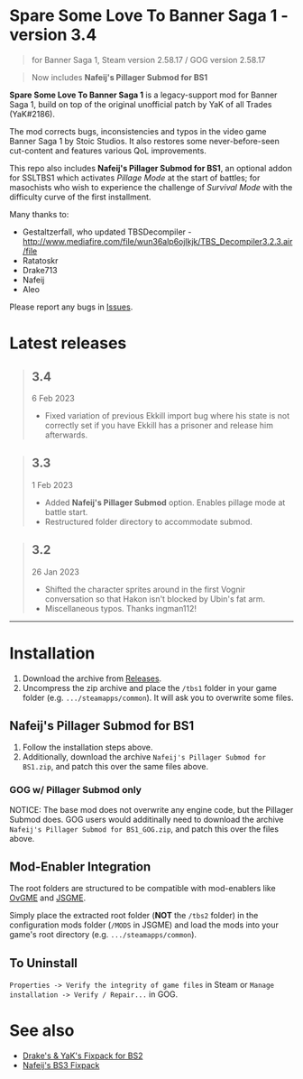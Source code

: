 # Spare Some Love To Banner Saga 1 - version 3.4

> for Banner Saga 1, Steam version 2.58.17 / GOG version 2.58.17

> Now includes **Nafeij's Pillager Submod for BS1**

**Spare Some Love To Banner Saga 1** is a legacy-support mod for Banner Saga 1, build on top of the original unofficial patch by YaK of all Trades (YaK#2186).

The mod corrects bugs, inconsistencies and typos in the video game Banner Saga 1 by Stoic Studios. It also restores some never-before-seen cut-content and features various QoL improvements.

This repo also includes **Nafeij's Pillager Submod for BS1**, an optional addon for SSLTBS1 which activates *Pillage Mode* at the start of battles; for masochists who wish to experience the challenge of *Survival Mode* with the difficulty curve of the first installment.

Many thanks to:
 - Gestaltzerfall, who updated TBSDecompiler - http://www.mediafire.com/file/wun36alp6ojlkjk/TBS_Decompiler3.2.3.air/file
 - Ratatoskr
 - Drake713
 - Nafeij
 - Aleo

Please report any bugs in [Issues](../../issues).

# Latest releases

> ## 3.4
> 6 Feb 2023
> - Fixed variation of previous Ekkill import bug where his state is not correctly set if you have Ekkill has a prisoner and release him afterwards.

> ## 3.3
> 1 Feb 2023
> - Added **Nafeij's Pillager Submod** option. Enables pillage mode at battle start.
> - Restructured folder directory to accommodate submod.

> ## 3.2
> 26 Jan 2023
> - Shifted the character sprites around in the first Vognir conversation so that Hakon isn't blocked by Ubin's fat arm.
> - Miscellaneous typos. Thanks ingman112!

---

# Installation

1. Download the archive from [Releases](../../releases).
2. Uncompress the zip archive and place the `/tbs1` folder in your game folder (e.g. `.../steamapps/common`). It will ask you to overwrite some files.

## Nafeij's Pillager Submod for BS1

1. Follow the installation steps above.
2. Additionally, download the archive `Nafeij's Pillager Submod for BS1.zip`, and patch this over the same files above.

### GOG w/ Pillager Submod only

NOTICE: The base mod does not overwrite any engine code, but the Pillager Submod does. GOG users would additinally need to download the archive `Nafeij's Pillager Submod for BS1_GOG.zip`, and patch this over the files above.

## Mod-Enabler Integration

The root folders are structured to be compatible with mod-enablers like [OvGME](jweisner/ovgme) and [JSGME](https://www.subsim.com/radioroom/showthread.php?t=204594).

Simply place the extracted root folder (**NOT** the `/tbs2` folder) in the configuration mods folder (`/MODS` in JSGME) and load the mods into your game's root directory (e.g. `.../steamapps/common`).

## To Uninstall

`Properties -> Verify the integrity of game files` in Steam or `Manage installation -> Verify / Repair...` in GOG.

# See also

- [Drake's & YaK's Fixpack for BS2](../../../Drake-s-and-YaK-s-Unofficial-Fixpack-for-BS2)
- [Nafeij's BS3 Fixpack](../../../Nafeij-s-BS3-Fixpack)

